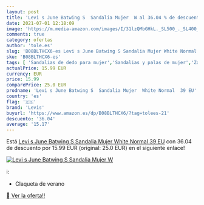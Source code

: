 ```yaml
---
layout: post
title: 'Levi s June Batwing S  Sandalia Mujer  W al 36.04 % de descuento'
date: 2021-07-01 12:18:09
image: 'https://m.media-amazon.com/images/I/31lzQMbGHkL._SL500_._SL400_.jpg'
comments: true
category: ofertas
author: 'tole.es'
slug: 'B08BLTHCX6-es Levi s June Batwing S Sandalia Mujer White Normal 39 EU'
sku: 'B08BLTHCX6-es'
tags: [ 'Sandalias de dedo para mujer','Sandalias y palas de mujer','Zapatos','Zapatos para mujer','Zapatos y complementos','levis','sandalia', ]
actualPrice: 15.99 EUR
currency: EUR
price: 15.99
comparePrice: 25.0 EUR
prodname: 'Levi s June Batwing S  Sandalia Mujer  White Normal  39 EU'
country: 'es'
flag: '🇪🇸'
brand: 'Levis'
buyurl: 'https://www.amazon.es/dp/B08BLTHCX6/?tag=tolees-21'
descuento: '36.04'
average: '15.17'
---
```


Está [Levi s June Batwing S  Sandalia Mujer  White Normal  39 EU](https://www.amazon.es/dp/B08BLTHCX6/?tag=tolees-21) con 36.04 de descuento por 15.99 EUR (original: 25.0 EUR) en el siguiente enlace!

[![Levi s June Batwing S  Sandalia Mujer  W](https://m.media-amazon.com/images/I/31lzQMbGHkL._SL500_._SL400_.jpg)](https://www.amazon.es/dp/B08BLTHCX6/?tag=tolees-21)

ℹ️:

- Claqueta de verano

[🛒 Ver la oferta!!](https://www.amazon.es/dp/B08BLTHCX6/?tag=tolees-21)
